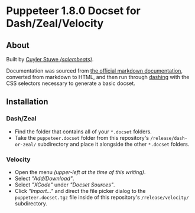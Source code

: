 # Puppeteer 1.8.0 Docset for Dash/Zeal/Velocity

## About

Built by [Cuyler Stuwe *(salembeats)*](https://github.com/salembeats).  
  
  Documentation was sourced from [the official markdown documentation](https://github.com/GoogleChrome/puppeteer/blob/master/docs/api.md), converted from markdown to HTML, and then run through [dashing](https://github.com/technosophos/dashing) with the CSS selectors necessary to generate a basic docset.

## Installation

### Dash/Zeal

- Find the folder that contains all of your ```*.docset``` folders.
- Take the ```puppeteer.docset``` folder from this repository's ```/release/dash-or-zeal/``` subdirectory and place it alongside the other ```*.docset``` folders.

### Velocity

- Open the menu *(upper-left at the time of this writing)*.
- Select *"Add/Download"*.
- Select *"XCode"* under *"Docset Sources"*.
- Click *"Import..."* and direct the file picker dialog to the ```puppeteer.docset.tgz``` file inside of this repository's ```/release/velocity/``` subdirectory.